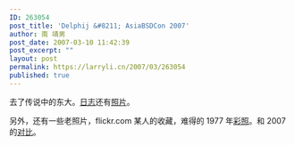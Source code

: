 ```yaml
---
ID: 263054
post_title: 'Delphij &#8211; AsiaBSDCon 2007'
author: 南 靖男
post_date: 2007-03-10 11:42:39
post_excerpt: ""
layout: post
permalink: https://larryli.cn/2007/03/263054
published: true
---
```

去了传说中的东大。<a href="http://blog.delphij.net/archives/001730.html">日志</a>还有<a href="http://g2.delphij.net/main.php?g2_itemId=231">照片</a>。

另外，还有一些老照片，flickr.com 某人的收藏，难得的 1977 年<a href="http://www.flickr.com/photos/quarrion/sets/72057594062144334/">彩照</a>。和 2007 的<a href="http://www.iflickr.cn/?p=108">对比</a>。
